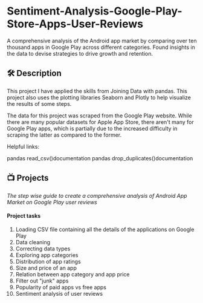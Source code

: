 # Sentiment-Analysis-Google-Play-Store-Apps-User-Reviews
A comprehensive analysis of the Android app market by comparing over ten thousand apps in Google Play across different categories. Found insights in the data to devise strategies to drive growth and retention.

## 🛠️ Description
This project I have applied the skills from Joining Data with pandas. This project also uses the plotting libraries Seaborn and Plotly to help visualize the results of some steps. 

The data for this project was scraped from the Google Play website. While there are many popular datasets for Apple App Store, there aren't many for Google Play apps, which is partially due to the increased difficulty in scraping the latter as compared to the former.

Helpful links:

pandas read_csv()documentation
pandas drop_duplicates()documentation

## 📺 Projects

*The step wise guide to create a comprehensive analysis of Android App Market on Google Play user reviews*

#### Project tasks
1. Loading CSV file containing all the details of the applications on Google Play
2. Data cleaning
3. Correcting data types
4. Exploring app categories
5. Distribution of app ratings
6. Size and price of an app
7. Relation between app category and app price
8. Filter out "junk" apps
9. Popularity of paid apps vs free apps
10. Sentiment analysis of user reviews
